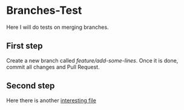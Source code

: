 # Branches-Test
Here I will do tests on merging branches.

## First step

Create a new branch called _feature/add-some-lines_. Once it is done, commit all changes and Pull Request.

## Second step

Here there is another [interesting file](./interesting_file.md)
